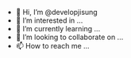 - 👋 Hi, I’m @developjisung
- 👀 I’m interested in ...
- 🌱 I’m currently learning ...
- 💞️ I’m looking to collaborate on ...
- 📫 How to reach me ...

<!---
developjisung/developjisung is a ✨ special ✨ repository because its `README.md` (this file) appears on your GitHub profile.
You can click the Preview link to take a look at your changes.
--->
